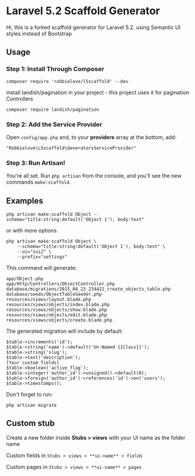 # Laravel 5.2 Scaffold Generator

Hi, this is a forked scaffold generator for Laravel 5.2. using Semantic UI styles instead of Bootstrap

## Usage

### Step 1: Install Through Composer

```
composer require 'robbielove/l5scaffold' --dev
```
install landish/pagination in your project - this project uses it for pagination Controllers
```
composer require landish/pagination
```

### Step 2: Add the Service Provider

Open `config/app.php` and, to your **providers** array at the bottom, add:

```
"Robbielove\L5scaffold\GeneratorsServiceProvider"
```

### Step 3: Run Artisan!

You're all set. Run `php artisan` from the console, and you'll see the new commands `make:scaffold`.

## Examples
```
php artisan make:scaffold Object --schema="title:string:default('Object 1'), body:text"
```
or with more options
```
php artisan make:scaffold Object \
	--schema="title:string:default('Object 1'), body:text" \
	--ui="sui2" \
	--prefix="settings"
```

This command will generate:

```
app/Object.php
app/Http/Controllers/ObjectController.php
database/migrations/2015_04_23_234422_create_objects_table.php
database/seeds/ObjectTableSeeder.php
resources/views/layout.blade.php
resources/views/objects/index.blade.php
resources/views/objects/show.blade.php
resources/views/objects/edit.blade.php
resources/views/objects/create.blade.php
```
The generated migration will include by default:

```
$table->increments('id');
$table->string('name')->default('Un-Named {{Class}}');
$table->string('slug');
$table->text('description');
[Your custom fields]
$table->boolean('active_flag');
$table->integer('author_id')->unsigned()->default(0);
$table->foreign('author_id')->references('id')->on('users');
$table->timestamps();
```

Don't forget to run:

```
php artisan migrate
```
## Custom stub
Create a new folder inside **Stubs > views** with your UI name as the folder name

Custom fields in `Stubs > views > **ui-name** > fields`

Custom pages in `Stubs > views > **ui-name** > pages`
